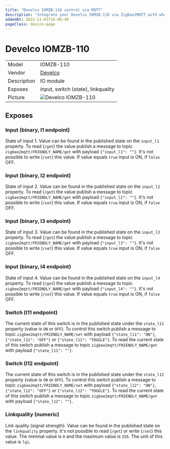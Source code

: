 ```yaml
---
title: "Develco IOMZB-110 control via MQTT"
description: "Integrate your Develco IOMZB-110 via Zigbee2MQTT with whatever smart home infrastructure you are using without the vendor's bridge or gateway."
addedAt: 2022-11-01T16:06:49
pageClass: device-page
---
```


<!-- !!!! -->
<!-- ATTENTION: This file is auto-generated through docgen! -->
<!-- You can only edit the "Notes"-Section between the two comment lines "Notes BEGIN" and "Notes END". -->
<!-- Do not use h1 or h2 heading within "## Notes"-Section. -->
<!-- !!!! -->

# Develco IOMZB-110

|     |     |
|-----|-----|
| Model | IOMZB-110  |
| Vendor  | [Develco](/supported-devices/#v=Develco)  |
| Description | IO module |
| Exposes | input, switch (state), linkquality |
| Picture | ![Develco IOMZB-110](https://www.zigbee2mqtt.io/images/devices/IOMZB-110.jpg) |


<!-- Notes BEGIN: You can edit here. Add "## Notes" headline if not already present. -->


<!-- Notes END: Do not edit below this line -->



## Exposes

### Input (binary, l1 endpoint)
State of input 1.
Value can be found in the published state on the `input_l1` property.
To read (`/get`) the value publish a message to topic `zigbee2mqtt/FRIENDLY_NAME/get` with payload `{"input_l1": ""}`.
It's not possible to write (`/set`) this value.
If value equals `true` input is ON, if `false` OFF.

### Input (binary, l2 endpoint)
State of input 2.
Value can be found in the published state on the `input_l2` property.
To read (`/get`) the value publish a message to topic `zigbee2mqtt/FRIENDLY_NAME/get` with payload `{"input_l2": ""}`.
It's not possible to write (`/set`) this value.
If value equals `true` input is ON, if `false` OFF.

### Input (binary, l3 endpoint)
State of input 3.
Value can be found in the published state on the `input_l3` property.
To read (`/get`) the value publish a message to topic `zigbee2mqtt/FRIENDLY_NAME/get` with payload `{"input_l3": ""}`.
It's not possible to write (`/set`) this value.
If value equals `true` input is ON, if `false` OFF.

### Input (binary, l4 endpoint)
State of input 4.
Value can be found in the published state on the `input_l4` property.
To read (`/get`) the value publish a message to topic `zigbee2mqtt/FRIENDLY_NAME/get` with payload `{"input_l4": ""}`.
It's not possible to write (`/set`) this value.
If value equals `true` input is ON, if `false` OFF.

### Switch (l11 endpoint)
The current state of this switch is in the published state under the `state_l11` property (value is `ON` or `OFF`).
To control this switch publish a message to topic `zigbee2mqtt/FRIENDLY_NAME/set` with payload `{"state_l11": "ON"}`, `{"state_l11": "OFF"}` or `{"state_l11": "TOGGLE"}`.
To read the current state of this switch publish a message to topic `zigbee2mqtt/FRIENDLY_NAME/get` with payload `{"state_l11": ""}`.

### Switch (l12 endpoint)
The current state of this switch is in the published state under the `state_l12` property (value is `ON` or `OFF`).
To control this switch publish a message to topic `zigbee2mqtt/FRIENDLY_NAME/set` with payload `{"state_l12": "ON"}`, `{"state_l12": "OFF"}` or `{"state_l12": "TOGGLE"}`.
To read the current state of this switch publish a message to topic `zigbee2mqtt/FRIENDLY_NAME/get` with payload `{"state_l12": ""}`.

### Linkquality (numeric)
Link quality (signal strength).
Value can be found in the published state on the `linkquality` property.
It's not possible to read (`/get`) or write (`/set`) this value.
The minimal value is `0` and the maximum value is `255`.
The unit of this value is `lqi`.

